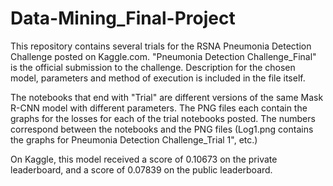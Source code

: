 # Data-Mining_Final-Project

This repository contains several trials for the RSNA Pneumonia Detection Challenge posted on Kaggle.com. "Pneumonia Detection Challenge_Final" is the official submission to the challenge. Description for the chosen model, parameters and method of execution is included in the file itself.

The notebooks that end with "Trial" are different versions of the same Mask R-CNN model with different parameters. The PNG files each contain the graphs for the losses for each of the trial notebooks posted. The numbers correspond between the notebooks and the PNG files (Log1.png contains the graphs for Pneumonia Detection Challenge_Trial 1", etc.)

On Kaggle, this model received a score of 0.10673 on the private leaderboard, and a score of 0.07839 on the public leaderboard.
